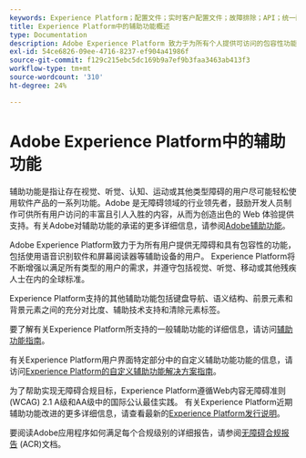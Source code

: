 ```yaml
---
keywords: Experience Platform；配置文件；实时客户配置文件；故障排除；API；统一配置文件；统一配置文件；配置文件；rtcp；XDM图
title: Experience Platform中的辅助功能概述
type: Documentation
description: Adobe Experience Platform 致力于为所有个人提供可访问的包容性功能。
exl-id: 54ce6826-09ee-4716-8237-ef904a41986f
source-git-commit: f129c215ebc5dc169b9a7ef9b3faa3463ab413f3
workflow-type: tm+mt
source-wordcount: '310'
ht-degree: 24%

---
```


# Adobe Experience Platform中的辅助功能

辅助功能是指让存在视觉、听觉、认知、运动或其他类型障碍的用户尽可能轻松使用软件产品的一系列功能。Adobe 是无障碍领域的行业领先者，鼓励开发人员制作可供所有用户访问的丰富且引人入胜的内容，从而为创造出色的 Web 体验提供支持。有关Adobe对辅助功能的承诺的更多详细信息，请参阅[Adobe辅助功能](https://www.adobe.com/accessibility.html)。

Adobe Experience Platform致力于为所有用户提供无障碍和具有包容性的功能，包括使用语音识别软件和屏幕阅读器等辅助设备的用户。 Experience Platform将不断增强以满足所有类型的用户的需求，并遵守包括视觉、听觉、移动或其他残疾人士在内的全球标准。

Experience Platform支持的其他辅助功能包括键盘导航、语义结构、前景元素和背景元素之间的充分对比度、辅助技术支持和清除元素标签。

要了解有关Experience Platform所支持的一般辅助功能的详细信息，请访问[辅助功能指南](features.md)。

有关Experience Platform用户界面特定部分中的自定义辅助功能功能的信息，请访问[Experience Platform的自定义辅助功能解决方案指南](custom.md)。

为了帮助实现无障碍合规目标，Experience Platform遵循Web内容无障碍准则(WCAG) 2.1 A级和AA级中的国际公认最佳实践。 有关Experience Platform近期辅助功能改进的更多详细信息，请查看最新的[Experience Platform发行说明](../release-notes/latest/latest.md)。

要阅读Adobe应用程序如何满足每个合规级别的详细报告，请参阅[无障碍合规报告](https://www.adobe.com/accessibility/compliance.html) (ACR)文档。
